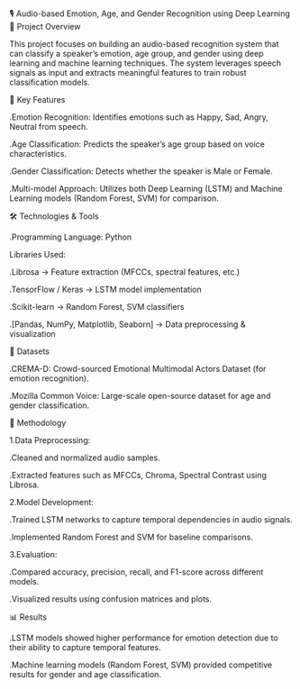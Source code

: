 🎙️ Audio-based Emotion, Age, and Gender Recognition using Deep Learning
📌 Project Overview

This project focuses on building an audio-based recognition system that can classify a speaker’s emotion, age group, and gender using deep learning and machine learning techniques. The system leverages speech signals as input and extracts meaningful features to train robust classification models.

🔑 Key Features

.Emotion Recognition: Identifies emotions such as Happy, Sad, Angry, Neutral from speech.

.Age Classification: Predicts the speaker’s age group based on voice characteristics.

.Gender Classification: Detects whether the speaker is Male or Female.

.Multi-model Approach: Utilizes both Deep Learning (LSTM) and Machine Learning models (Random Forest, SVM) for comparison.

🛠️ Technologies & Tools

 .Programming Language: Python

Libraries Used:

 .Librosa → Feature extraction (MFCCs, spectral features, etc.)

 .TensorFlow / Keras → LSTM model implementation

 .Scikit-learn → Random Forest, SVM classifiers

 .[Pandas, NumPy, Matplotlib, Seaborn] → Data preprocessing & visualization

📂 Datasets

.CREMA-D: Crowd-sourced Emotional Multimodal Actors Dataset (for emotion recognition).

.Mozilla Common Voice: Large-scale open-source dataset for age and gender classification.

🧠 Methodology

1.Data Preprocessing:

.Cleaned and normalized audio samples.

.Extracted features such as MFCCs, Chroma, Spectral Contrast using Librosa.

2.Model Development:

.Trained LSTM networks to capture temporal dependencies in audio signals.

.Implemented Random Forest and SVM for baseline comparisons.

3.Evaluation:

.Compared accuracy, precision, recall, and F1-score across different models.

.Visualized results using confusion matrices and plots.

📊 Results

.LSTM models showed higher performance for emotion detection due to their ability to capture temporal features.

.Machine learning models (Random Forest, SVM) provided competitive results for gender and age classification. 
